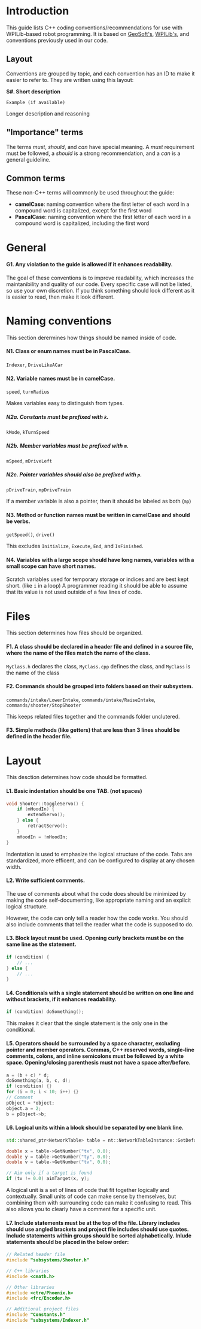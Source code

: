 # Introduction
This guide lists C++ coding conventions/recommendations for use with WPILib-based robot programming. It is based on [GeoSoft's](https://geosoft.no/development/cppstyle.html), [WPILib's](https://github.com/wpilibsuite/styleguide/blob/main/cppguide.html), and conventions previously used in our code.

## Layout
Conventions are grouped by topic, and each convention has an ID to make it easier to refer to. They are written using this layout:

**S#. Short description**

`Example (if available)`

Longer description and reasoning

## "Importance" terms
The terms *must*, *should*, and *can* have special meaning. A *must* requirement must be followed, a *should* is a strong recommendation, and a *can* is a general guideline.

## Common terms
These non-C++ terms will commonly be used throughout the guide:
* __camelCase__: naming convention where the first letter of each word in a compound word is capitalized, except for the first word
* __PascalCase__: naming convention where the first letter of each word in a compound word is capitalized, including the first word

# General
#### G1. Any violation to the guide is allowed if it enhances readability.
The goal of these conventions is to improve readability, which increases the maintanibility and quality of our code. Every specific case will not be listed, so use your own discretion. If you think something should look different as it is easier to read, then make it look different.

# Naming conventions
This section derermines how things should be named inside of code.

#### N1. Class or enum names must be in PascalCase.
`Indexer`, `DriveLikeACar`

#### N2. Variable names must be in camelCase.
`speed`, `turnRadius`

Makes variables easy to distinguish from types.

##### N2a. Constants must be prefixed with `k`.
`kMode`, `kTurnSpeed`

##### N2b. Member variables must be prefixed with `m`.
`mSpeed`, `mDriveLeft`

##### N2c. Pointer variables should also be prefixed with `p`.
`pDriveTrain`, `mpDriveTrain`

If a member variable is also a pointer, then it should be labeled as both (`mp`)

#### N3. Method or function names must be written in camelCase and should be verbs.
`getSpeed()`, `drive()`

This excludes `Initialize`, `Execute`, `End`, and `IsFinished`.

#### N4. Variables with a large scope should have long names, variables with a small scope can have short names.
Scratch variables used for temporary storage or indices and are best kept short. (like `i` in a loop) A programmer reading it should be able to assume that its value is not used outside of a few lines of code.

# Files
This section determines how files should be organized.

#### F1. A class should be declared in a header file and defined in a source file, where the name of the files match the name of the class.
`MyClass.h` declares the class, `MyClass.cpp` defines the class, and `MyClass` is the name of the class

#### F2. Commands should be grouped into folders based on their subsystem.
`commands/intake/LowerIntake`, `commands/intake/RaiseIntake`, `commands/shooter/StopShooter`

This keeps related files together and the commands folder unclutered.

#### F3. Simple methods (like getters) that are less than 3 lines should be defined in the header file.

# Layout
This desction determines how code should be formatted.

#### L1. Basic indentation should be one TAB. (not spaces)
```cpp
void Shooter::toggleServo() {
	if (mHoodIn) {
		extendServo();
	} else {
		retractServo();
	}
	mHoodIn = !mHoodIn;
}
```
Indentation is used to emphasize the logical structure of the code. Tabs are standardized, more efficent, and can be configured to display at any chosen width.

#### L2. Write sufficient comments.
The use of comments about what the code does should be minimized by making the code self-documenting, like appropriate naming and an explicit logical structure.

However, the code can only tell a reader how the code works. You should also include comments that tell the reader what the code is supposed to do.

#### L3. Block layout must be used. Opening curly brackets must be on the same line as the statement.
```cpp
if (condition) {
	// ...
} else {
	// ...
}
```

#### L4. Conditionals with a single statement should be written on one line and without brackets, if it enhances readability.
```cpp
if (condition) doSomething();
```
This makes it clear that the single statement is the only one in the conditional.

#### L5. Operators should be surrounded by a space character, excluding pointer and member operators. Commas, C++ reserved words, single-line comments, colons, and inline semicolons must be followed by a white space. Opening/closing parenthesis must not have a space after/before.
```cpp
a = (b + c) * d;
doSomething(a, b, c, d);
if (condition) {}
for (i = 0; i < 10; i++) {}
// Comment
pObject = *object;
object.a = 2;
b = pObject->b;
```

#### L6. Logical units within a block should be separated by one blank line.
```cpp
std::shared_ptr<NetworkTable> table = nt::NetworkTableInstance::GetDefault().GetTable("limelight");

double x = table->GetNumber("tx", 0.0);
double y = table->GetNumber("ty", 0.0);
double v = table->GetNumber("tv", 0.0);

// Aim only if a target is found
if (tv != 0.0) aimTarget(x, y);
```
A logical unit is a set of lines of code that fit together logically and contextually. Small units of code can make sense by themselves, but combining them with surrounding code can make it confusing to read. This also allows you to clearly have a comment for a specific unit.

#### L7. Include statements must be at the top of the file. Library includes should use angled brackets and project file includes should use quotes. Include statements within groups should be sorted alphabetically. Inlude statements should be placed in the below order:
```cpp
// Related header file
#include "subsystems/Shooter.h"

// C++ libraries
#include <cmath.h>

// Other libraries
#include <ctre/Phoenix.h>
#include <frc/Encoder.h>

// Additional project files
#include "Constants.h"
#include "subsystems/Indexer.h"
```
